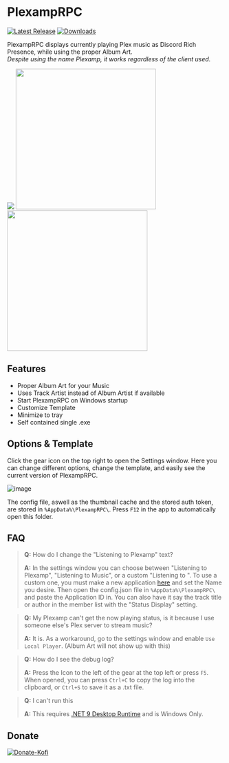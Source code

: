 # PlexampRPC
[![Latest Release](https://img.shields.io/github/v/release/Dyvinia/PlexampRPC?style=for-the-badge&labelColor=191919&color=e5a00d&label=Release)](https://github.com/Dyvinia/PlexampRPC/releases/latest)
[![Downloads](https://img.shields.io/github/downloads/Dyvinia/PlexampRPC/total?style=for-the-badge&labelColor=191919&color=e5a00d&label=Downloads)](https://github.com/Dyvinia/PlexampRPC/releases)

PlexampRPC displays currently playing Plex music as Discord Rich Presence, while using the proper Album Art.<br/> *Despite using the name Plexamp, it works regardless of the client used.*

<p float="left">
<img src="https://i.imgur.com/RB1Chep.png" />
<img src="https://i.imgur.com/cNsPQ7z.png" height="326" />
<img src="https://i.imgur.com/IAVWupR.png" height="326" />
</p>

## Features
- Proper Album Art for your Music
- Uses Track Artist instead of Album Artist if available 
- Start PlexampRPC on Windows startup
- Customize Template
- Minimize to tray
- Self contained single .exe

## Options & Template
Click the gear icon on the top right to open the Settings window. Here you can change different options, change the template, and easily see the current version of PlexampRPC.

![image](https://i.imgur.com/EhWWCQq.png)


The config file, aswell as the thumbnail cache and the stored auth token, are stored in `%AppData%\PlexampRPC\`. Press `F12` in the app to automatically open this folder.

## FAQ
> **Q:** How do I change the "Listening to Plexamp" text?
> 
> **A:** In the settings window you can choose between "Listening to Plexamp", "Listening to Music", or a custom "Listening to ". To use a custom one, you must make a new application [here](https://discord.com/developers/applications) and set the Name you desire. Then open the config.json file in `%AppData%\PlexampRPC\` and paste the Application ID in. You can also have it say the track title or author in the member list with the "Status Display" setting.

> **Q:** My Plexamp can't get the now playing status, is it because I use someone else's Plex server to stream music?
> 
> **A:** It is. As a workaround, go to the settings window and enable `Use Local Player`. (Album Art will not show up with this)

> **Q:** How do I see the debug log?
> 
> **A:** Press the Icon to the left of the gear at the top left or press `F5`. When opened, you can press `Ctrl+C` to copy the log into the clipboard, or `Ctrl+S` to save it as a .txt file.

> **Q:** I can't run this
> 
> **A:** This requires [.NET 9 Desktop Runtime](https://dotnet.microsoft.com/en-us/download/dotnet/9.0#runtime-desktop-9.0.9) and is Windows Only.

## Donate
[![Donate-Kofi](https://ko-fi.com/img/githubbutton_sm.svg)](https://ko-fi.com/J3J63UBHG)
